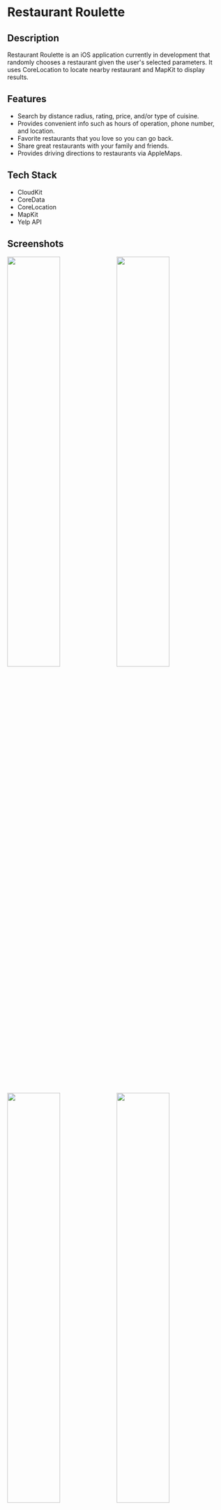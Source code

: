 # Restaurant Roulette


## Description 
Restaurant Roulette is an iOS application currently in development that randomly chooses a restaurant given the user's selected parameters. It uses CoreLocation to locate nearby restaurant and MapKit to display results.

## Features
* Search by distance radius, rating, price, and/or type of cuisine.
* Provides convenient info such as hours of operation, phone number, and location.
* Favorite restaurants that you love so you can go back.
* Share great restaurants with your family and friends.
* Provides driving directions to restaurants via AppleMaps. 

## Tech Stack

* CloudKit 
* CoreData 
* CoreLocation 
* MapKit 
* Yelp API

## Screenshots

<div style="align:inline-block;">
<img width=49% src="https://user-images.githubusercontent.com/27315950/46247476-316efc00-c3c9-11e8-85ba-0809b628c1da.jpg"/>
<img width=49% src="https://user-images.githubusercontent.com/27315950/46247477-316efc00-c3c9-11e8-80f0-450bff72713a.jpg"/>

<img width=49% src="https://user-images.githubusercontent.com/27315950/46247478-316efc00-c3c9-11e8-9129-21dbde7817cc.jpg"/>
<img width=49% src="https://user-images.githubusercontent.com/27315950/46247480-32079280-c3c9-11e8-84dd-4606a0ef65e2.jpg"/>
</div>

![5](https://user-images.githubusercontent.com/27315950/46247481-32079280-c3c9-11e8-883e-613f7215c749.jpg)
